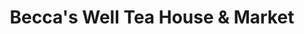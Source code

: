 ---
title: "Becca's Well Tea House & Market"
url: /lawrenceville/beccas-well-tea-house-and-market/
shop: gift
---